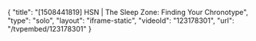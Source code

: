 {
    "title": "[1508441819] HSN | The Sleep Zone: Finding Your Chronotype",
    "type": "solo",
    "layout": "iframe-static",
    "videoId": "123178301",
    "url": "\/tvpembed\/123178301"
}